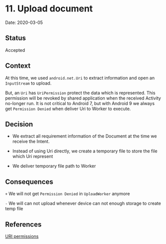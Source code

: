 # 11. Upload document

Date: 2020-03-05

## Status

Accepted

## Context

At this time, we used `android.net.Uri` to extract information and open an `InputStream` to upload.

But, an `Uri` has `UriPermission` protect the data which is represented. 
This permission will be revoked by shared application when the received Activity no-longer run.
It is not critical to Android 7, but with Android 9 we always get `Permission Denied` when deliver Uri to Worker to execute.

## Decision

- We extract all requirement information of the Document at the time we receive the Intent.

- Instead of using Uri directly, we create a temporary file to store the file which Uri represent

- We deliver temporary file path to Worker

## Consequences

`+` We will not get `Permission Denied` in `UploadWorker` anymore 

`-` We will can not upload whenever device can not enough storage to create temp file

## References

[URI permissions](https://developer.android.com/guide/topics/permissions/overview#uri)